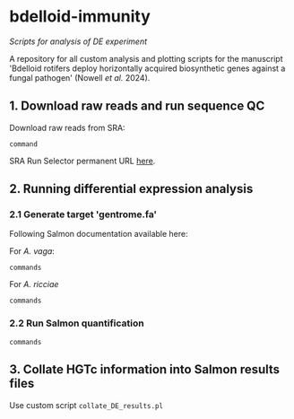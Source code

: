 # bdelloid-immunity
_Scripts for analysis of DE experiment_

A repository for all custom analysis and plotting scripts for the manuscript 'Bdelloid rotifers deploy horizontally acquired biosynthetic genes against a fungal pathogen' (Nowell _et al._ 2024).

## 1. Download raw reads and run sequence QC

Download raw reads from SRA:
```
command
```

SRA Run Selector permanent URL [here](https://www.ncbi.nlm.nih.gov/Traces/study/?query_key=3&WebEnv=MCID_664cb51e8626ff46afab21f6&o=acc_s%3Aa&s=ERR4469891,ERR4469902,ERR4469903,ERR4469904,ERR4469905,ERR4469906,ERR4469907,ERR4469908,ERR4471099,ERR4471100,ERR4471101,ERR4471102,ERR4471104,ERR4471105,ERR4471106,ERR4471107,ERR4471108,ERR4471109,ERR4471110,ERR4471111,ERR4471113,ERR4471114,ERR4471115,ERR4471116#).

## 2. Running differential expression analysis

### 2.1 Generate target 'gentrome.fa'

Following Salmon documentation available here: 

For _A. vaga_:
```
commands
```

For _A. ricciae_
```
commands
```

### 2.2 Run Salmon quantification

```
commands
```

## 3. Collate HGTc information into Salmon results files

Use custom script `collate_DE_results.pl` 
